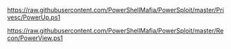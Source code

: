 https://raw.githubusercontent.com/PowerShellMafia/PowerSploit/master/Privesc/PowerUp.ps1

https://raw.githubusercontent.com/PowerShellMafia/PowerSploit/master/Recon/PowerView.ps1

